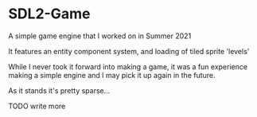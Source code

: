 # SDL2-Game

A simple game engine that I worked on in Summer 2021

It features an entity component system, and loading of tiled sprite 'levels'

While I never took it forward into making a game, it was a fun experience making
a simple engine and I may pick it up again in the future.

As it stands it's pretty sparse...

TODO write more

